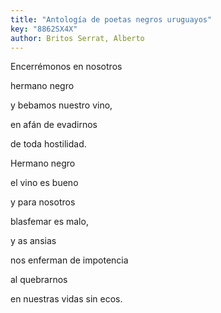 ```yaml
---
title: "Antología de poetas negros uruguayos"
key: "8862SX4X"
author: Britos Serrat, Alberto
---
```

<div data-schema-version="6"><p>Encerrémonos en nosotros</p> <p>hermano negro</p> <p>y bebamos nuestro vino,</p> <p>en afán de evadirnos</p> <p>de toda hostilidad.</p> <p>Hermano negro</p> <p>el vino es bueno</p> <p>y para nosotros</p> <p>blasfemar es malo,</p> <p>y as ansias</p> <p>nos enferman de impotencia</p> <p>al quebrarnos</p> <p>en nuestras vidas sin ecos.</p> </div>